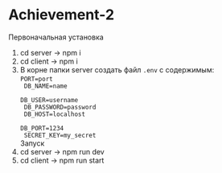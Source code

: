 # Achievement-2

Первоначальная установка
1. cd server -> npm i
2. cd client -> npm i
3. В корне папки server создать файл <code>.env</code> с содержимым:<br>
   <code>PORT=port<br>
   DB_NAME=name<br>
   DB_USER=username<br>
   DB_PASSWORD=password<br>
   DB_HOST=localhost<br>
   DB_PORT=1234<br>
   SECRET_KEY=my_secret</code><br>
   Запуск
1. cd server -> npm run dev
2. cd client -> npm run start
